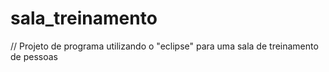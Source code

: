 # sala_treinamento
// Projeto de programa utilizando o "eclipse" para uma sala de treinamento de pessoas
